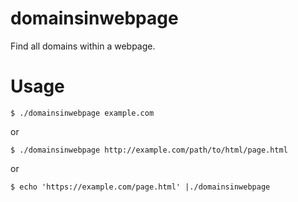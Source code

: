 domainsinwebpage
================

Find all domains within a webpage.

# Usage
`$ ./domainsinwebpage example.com`

or

`$ ./domainsinwebpage http://example.com/path/to/html/page.html`

or

`$ echo 'https://example.com/page.html' |./domainsinwebpage`
